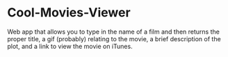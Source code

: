 # Cool-Movies-Viewer
Web app that allows you to type in the name of a film and then returns the proper title, a gif (probably) relating to the movie, a brief description of the plot, and a link to view the movie on iTunes.
